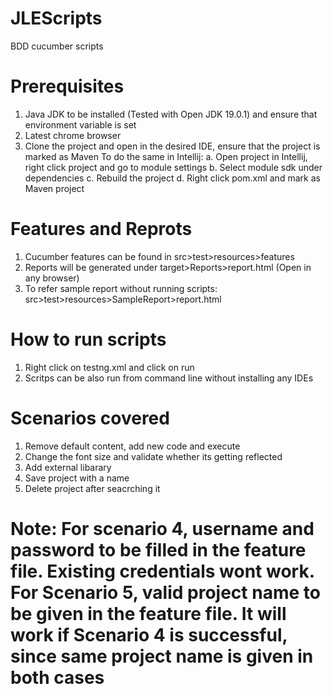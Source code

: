 # JLEScripts
BDD cucumber scripts

# Prerequisites
1. Java JDK to be installed (Tested with Open JDK 19.0.1) and ensure that environment variable is set
2. Latest chrome browser
3. Clone the project and open in the desired IDE, ensure that the project is marked as Maven
    To do the same in Intellij:
     a. Open project in Intellij, right click project and go to module settings
     b. Select module sdk under dependencies
     c. Rebuild the project
     d. Right click pom.xml and mark as Maven project

# Features and Reprots
1. Cucumber features can be found in src>test>resources>features
2. Reports will be generated under target>Reports>report.html (Open in any browser)
3. To refer sample report without running scripts: src>test>resources>SampleReport>report.html

# How to run scripts
1. Right click on testng.xml and click on run
2. Scritps can be also run from command line without installing any IDEs

# Scenarios covered
1. Remove default content, add new code and execute 
2. Change the font size and validate whether its getting reflected
3. Add external libarary
4. Save project with a name 
5. Delete project after seacrching it

# Note: For scenario 4, username and password to be filled in the feature file. Existing credentials wont work. For Scenario 5, valid project name to be given in the feature file. It will work if Scenario 4 is successful, since same project name is given in both cases

